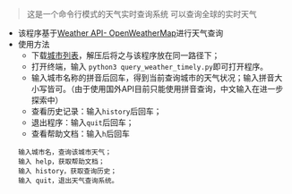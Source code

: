 > 这是一个命令行模式的天气实时查询系统
> 可以查询全球的实时天气

+ 该程序基于[Weather API- OpenWeatherMap](http://openweathermap.org/)进行天气查询
+ 使用方法
  -  下载[城市列表](http://bulk.openweathermap.org/sample/city.list.json.gz)，解压后将之与该程序放在同一路径下；
  -  打开终端，输入 `python3 query_weather_timely.py`即可打开程序。
  -  输入城市名称的拼音后回车，得到当前查询城市的天气状况；输入拼音大小写皆可。（由于使用国外API目前只能使用拼音查询，中文输入在进一步探索中）
  -  查看历史记录：输入`history`后回车；
  -  退出程序：输入`quit`后回车；
  -  查看帮助文档：输入`h`后回车
  ```
  输入城市名，查询该城市天气；
  输入 help，获取帮助文档；
  输入 history，获取查询历史；
  输入 quit，退出天气查询系统。
  ```
